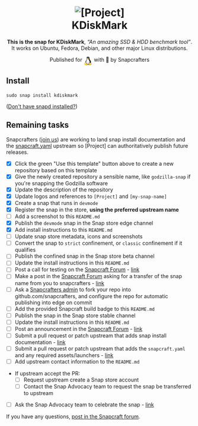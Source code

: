 <h1 align="center">
  <img src="https://raw.githubusercontent.com/JonMagon/KDiskMark/master/data/icons/256-apps-kdiskmark.png" alt="[Project]">
  <br />
  KDiskMark
</h1>

<p align="center"><b>This is the snap for KDiskMark</b>, <i>“An amazing SSD & HDD benchmark tool”</i>. It works on Ubuntu, Fedora, Debian, and other major Linux
distributions.</p>

<!-- Uncomment and modify this when you are provided a build status badge
<p align="center">
<a href="https://build.snapcraft.io/user/snapcrafters/fork-and-rename-me"><img src="https://build.snapcraft.io/badge/snapcrafters/fork-and-rename-me.svg" alt="Snap Status"></a>
</p>
-->

<!-- Uncomment and modify this when you have a screenshot
![my-snap-name](screenshot.png?raw=true "my-snap-name")
-->

<p align="center">Published for <img src="https://raw.githubusercontent.com/anythingcodes/slack-emoji-for-techies/gh-pages/emoji/tux.png" align="top" width="24" /> with 💝 by Snapcrafters</p>

## Install

    sudo snap install kdiskmark

<!-- Uncomment and modify this when your snap is available on the store
[![Get it from the Snap Store](https://snapcraft.io/static/images/badges/en/snap-store-white.svg)](https://snapcraft.io/my-snap-name)
-->

([Don't have snapd installed?](https://snapcraft.io/docs/core/install))

## Remaining tasks
<!-- Uncomment and modify this when you have a screenshot
![my-snap-name](screenshot.png?raw=true "my-snap-name")
-->

Snapcrafters ([join us](https://forum.snapcraft.io/t/join-snapcrafters/1325)) 
are working to land snap install documentation and
the [snapcraft.yaml](https://github.com/snapcrafters/fork-and-rename-me/blob/master/snap/snapcraft.yaml)
upstream so [Project] can authoritatively publish future releases.

  - [x] Click the green "Use this template" button above to create a new repository based on this template
  - [x] Give the newly created repository a sensible name, like `godzilla-snap` if you're snapping the Godzilla software
  - [x] Update the description of the repository
  - [x] Update logos and references to `[Project]` and `[my-snap-name]`
  - [x] Create a snap that runs in `devmode`
  - [x] Register the snap in the store, **using the preferred upstream name**
  - [ ] Add a screenshot to this `README.md`
  - [x] Publish the `devmode` snap in the Snap store edge channel
  - [x] Add install instructions to this `README.md`
  - [ ] Update snap store metadata, icons and screenshots
  - [ ] Convert the snap to `strict` confinement, or `classic` confinement if it qualifies
  - [ ] Publish the confined snap in the Snap store beta channel
  - [ ] Update the install instructions in this `README.md`
  - [ ] Post a call for testing on the [Snapcraft Forum](https://forum.snapcraft.io) - [link]()
  - [ ] Make a post in the [Snapcraft Forum](https://forum.snapcraft.io) asking for a transfer of the snap name from you to snapcrafters - [link]()
  - [ ] Ask a [Snapcrafters admin](https://github.com/orgs/snapcrafters/people?query=%20role%3Aowner) to fork your repo into github.com/snapcrafters, and configure the repo for automatic publishing into edge on commit
  - [ ] Add the provided Snapcraft build badge to this `README.md`
  - [ ] Publish the snap in the Snap store stable channel
  - [ ] Update the install instructions in this `README.md`
  - [ ] Post an announcement in the [Snapcraft Forum](https://forum.snapcraft.io) - [link]()
  - [ ] Submit a pull request or patch upstream that adds snap install documentation - [link]()
  - [ ] Submit a pull request or patch upstream that adds the `snapcraft.yaml` and any required assets/launchers - [link]()
  - [ ] Add upstream contact information to the `README.md`  
  - If upstream accept the PR:
    - [ ] Request upstream create a Snap store account
    - [ ] Contact the Snap Advocacy team to request the snap be transferred to upstream
  - [ ] Ask the Snap Advocacy team to celebrate the snap - [link]()

If you have any questions, [post in the Snapcraft forum](https://forum.snapcraft.io).

<!--
## The Snapcrafters

| [![Your Name](https://gravatar.com/avatar/bc0bced65e963eb5c3a16cab8b004431/?s=128)](https://github.com/yourname/) |
| :---: |
| [Your Name](https://github.com/yourname/) |
--> 

<!-- Uncomment and modify this when you have upstream contacts
## Upstream

| [![Upstream Name](https://gravatar.com/avatar/bc0bced65e963eb5c3a16cab8b004431?s=128)](https://github.com/upstreamname) |
| :---: |
| [Upstream Name](https://github.com/upstreamname) |
-->
